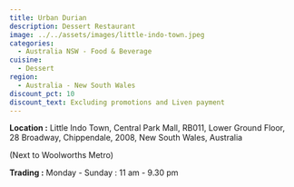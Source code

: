 ```yaml
---
title: Urban Durian
description: Dessert Restaurant
image: ../../assets/images/little-indo-town.jpeg
categories:
  - Australia NSW - Food & Beverage
cuisine:
  - Dessert
region:
  - Australia - New South Wales
discount_pct: 10
discount_text: Excluding promotions and Liven payment
---
```

**Location :** Little Indo Town, Central Park Mall, RB011, Lower Ground Floor, 28 Broadway, Chippendale, 2008, New South Wales, Australia

(Next to Woolworths Metro)

**Trading :** Monday - Sunday : 11 am - 9.30 pm
